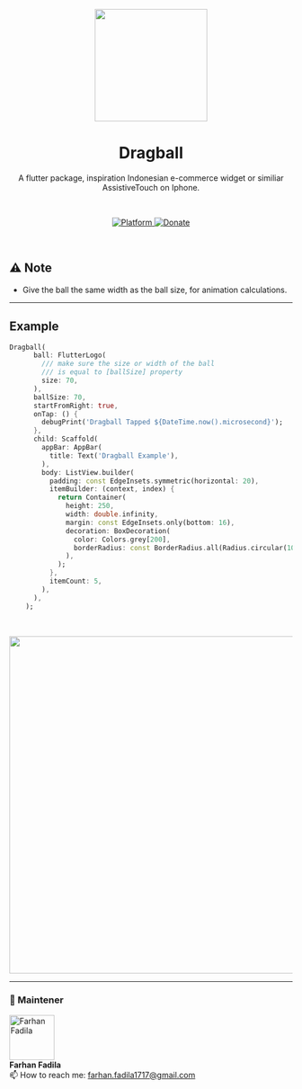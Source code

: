 <p align="center"><img src="https://github.com/farhanfadila1717/drag_ball/blob/master/display/drag_ball_cover.gif?raw=true" height="200"/></p>

<h1 align="center">Dragball</h1>

<p align="center">A flutter package, inspiration Indonesian e-commerce widget or similiar AssistiveTouch on Iphone.</p><br>

<p align="center">
  <a href="https://flutter.dev">
    <img src="https://img.shields.io/badge/Platform-Flutter-02569B?logo=flutter"
      alt="Platform" />
  </a>
  <a href="https://www.paypal.me/farhanfadila1717">
    <img src="https://img.shields.io/badge/Donate-PayPal-00457C?logo=paypal"
      alt="Donate" />
  </a>
</p><br>

## ⚠️ Note
* Give the ball the same width as the ball size, for animation calculations.

----

## Example
```dart
Dragball(
      ball: FlutterLogo(
        /// make sure the size or width of the ball 
        /// is equal to [ballSize] property
        size: 70,
      ),
      ballSize: 70,
      startFromRight: true,
      onTap: () {
        debugPrint('Dragball Tapped ${DateTime.now().microsecond}');
      },
      child: Scaffold(
        appBar: AppBar(
          title: Text('Dragball Example'),
        ),
        body: ListView.builder(
          padding: const EdgeInsets.symmetric(horizontal: 20),
          itemBuilder: (context, index) {
            return Container(
              height: 250,
              width: double.infinity,
              margin: const EdgeInsets.only(bottom: 16),
              decoration: BoxDecoration(
                color: Colors.grey[200],
                borderRadius: const BorderRadius.all(Radius.circular(10)),
              ),
            );
          },
          itemCount: 5,
        ),
      ),
    );
```
<br>
<p><img src="https://github.com/farhanfadila1717/drag_ball/blob/master/display/dragball_example.gif?raw=true" height="600"/></p>

----

### 🚧 Maintener 
<a href="https://github.com/farhanfadila1717"><img src="https://avatars.githubusercontent.com/u/43161050?s=100" width="80px;" alt="Farhan Fadila"/></a><br>
**Farhan Fadila** <br>
📫 How to reach me: farhan.fadila1717@gmail.com


